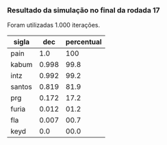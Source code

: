 ### Resultado da simulação no final da rodada 17
Foram utilizadas 1.000 iterações.

| sigla  | dec    | percentual|
|--------|--------|--------|
| pain   | 1\.0   | 100    |
| kabum  | 0\.998 | 99\.8  |
| intz   | 0\.992 | 99\.2  |
| santos | 0\.819 | 81\.9  |
| prg    | 0\.172 | 17\.2  |
| furia  | 0\.012 | 01\.2  |
| fla    | 0\.007 | 00\.7  |
| keyd   | 0\.0   | 00\.0  |
